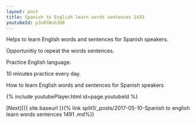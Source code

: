 ```yaml
---
layout: post
title: Spanish to English learn words sentences 1433 
youtubeId: p3vOSNuG3H8
---
```

 
 
Helps to learn English words and sentences for Spanish speakers.

Opportunitiy to repeat the words sentences. 

Practice English language. 
 
10 minutes practice every day. 
 
How to learn English words and sentences for Spanish speakers 
 
{% include youtubePlayer.html id=page.youtubeId %}
 
 
[Next]({{ site.baseurl }}{% link  split1/_posts/2017-05-10-Spanish to english learn words sentences 1491 .md%})
 

